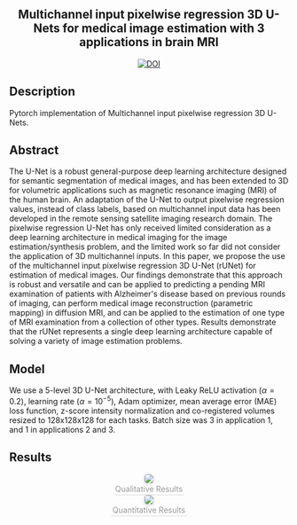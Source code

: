 <div align="center">  

## Multichannel input pixelwise regression 3D U-Nets for medical image estimation with 3 applications in brain MRI

[![DOI](https://zenodo.org/badge/DOI/10.5281/zenodo.4679670.svg)](https://doi.org/10.5281/zenodo.4679670)

</div>

## Description
Pytorch implementation of Multichannel input pixelwise regression 3D U-Nets.

## Abstract
The U-Net is a robust general-purpose deep learning architecture
  designed for semantic segmentation of medical images, and has
  been extended to 3D for volumetric applications such as
  magnetic resonance imaging (MRI) of the human brain. An
  adaptation of the U-Net to output pixelwise regression
  values, instead of class labels, based on multichannel input data
  has been developed in the remote sensing satellite imaging
  research domain. The pixelwise regression U-Net has only received
  limited consideration as a deep learning architecture in medical
  imaging for the image estimation/synthesis problem, and the
  limited work so far did not consider the application of 3D
  multichannel inputs. In this paper, we propose the use of the
  multichannel input pixelwise regression 3D U-Net (rUNet) for
  estimation of medical images. Our findings demonstrate that this
  approach is robust and versatile and can be applied to predicting
  a pending MRI examination of patients with Alzheimer's disease
  based on previous rounds of imaging, can perform medical image
  reconstruction (parametric mapping) in diffusion MRI, and can be
  applied to the estimation of one type of MRI examination from a
  collection of other types. Results demonstrate that the rUNet
  represents a single deep learning architecture capable of solving
  a variety of image estimation problems.

## Model
We use a 5-level 3D U-Net architecture, with Leaky ReLU activation 
($\alpha = 0.2$), learning rate ($\alpha = 10 ^ {-5}$), Adam 
optimizer, mean average error (MAE) loss function, z-score 
intensity normalization and co-registered volumes resized 
to 128x128x128 for each tasks. Batch size was 3 in application 1, 
and 1 in applications 2 and 3.

## Results
<center>
    <img style="border-radius: 0.3125em;
    box-shadow: 0 2px 4px 0 rgba(34,36,38,.12),0 2px 10px 0 rgba(34,36,38,.08);" 
    src="这里输入图片地址">
    <br>
    <div style="color:orange; border-bottom: 1px solid #d9d9d9;
    display: inline-block;
    color: #999;
    padding: 2px;">Qualitative Results</div>
</center>

<center>
    <img style="border-radius: 0.3125em;
    box-shadow: 0 2px 4px 0 rgba(34,36,38,.12),0 2px 10px 0 rgba(34,36,38,.08);" 
    src="这里输入图片地址">
    <br>
    <div style="color:orange; border-bottom: 1px solid #d9d9d9;
    display: inline-block;
    color: #999;
    padding: 2px;">Quantitative Results</div>
</center>